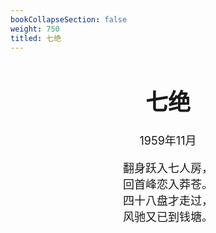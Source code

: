 ```yaml
---
bookCollapseSection: false
weight: 750
titled: 七绝
---
```


<div align="center">

<font size="4">

# 七绝
1959年11月

翻身跃入七人房，  
回首峰恋入莽苍。  
四十八盘才走过，  
风驰又已到钱塘。

</font>

</div>
